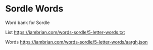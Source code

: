 # Sordle Words

Word bank for Sordle

List
https://iambrian.com/words-sordle/5-letter-words.txt

Words
https://iambrian.com/words-sordle/5-letter-words/aargh.json

